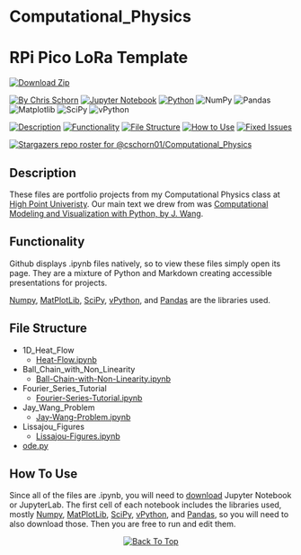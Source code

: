 # Computational_Physics

# RPi Pico LoRa Template

[![Download Zip](https://img.shields.io/badge/Download_Zip-FFFFFF?style=for-the-badge)](https://github.com/cschorn01/Computational_Physics/archive/refs/heads/main.zip)
<!-- ![Status](https://img.shields.io/badge/Status-Working-FFFFFF?style=for-the-badge) -->

[![By Chris Schorn](https://img.shields.io/badge/Author-Chris_Schorn-FFFFFF?style=for-the-badge)](https://github.com/cschorn01)
[![Jupyter Notebook](https://img.shields.io/badge/jupyter-%23FA0F00.svg?style=for-the-badge&logo=jupyter&logoColor=white)](https://jupyter.org/)
[![Python](https://img.shields.io/badge/python-3670A0?style=for-the-badge&logo=python&logoColor=ffdd54)](https://www.python.org/)
![NumPy](https://img.shields.io/badge/numpy-%23013243.svg?style=for-the-badge&logo=numpy&logoColor=white)
![Pandas](https://img.shields.io/badge/pandas-%23150458.svg?style=for-the-badge&logo=pandas&logoColor=white)
![Matplotlib](https://img.shields.io/badge/Matplotlib-%23ffffff.svg?style=for-the-badge&logo=Matplotlib&logoColor=black)
![SciPy](https://img.shields.io/badge/SciPy-%230C55A5.svg?style=for-the-badge&logo=scipy&logoColor=%white)
![vPython](https://img.shields.io/badge/vPython-FFFFFF?style=for-the-badge)
<!-- [![MIT License](https://img.shields.io/badge/License-MIT-A31B34?style=for-the-badge)](https://mit-license.org/) -->

[![Description](https://img.shields.io/badge/Description-FFFFFF?style=for-the-badge)](https://github.com/cschorn01/Computational_Physics/tree/main#description)
[![Functionality](https://img.shields.io/badge/Functionality-FFFFFF?style=for-the-badge)](https://github.com/cschorn01/Computational_Physics/tree/main#functionality)
[![File Structure](https://img.shields.io/badge/file_structure-FFFFFF?style=for-the-badge)](https://github.com/cschorn01/Computational_Physics/tree/main#file-structure)
[![How to Use](https://img.shields.io/badge/how_to_use-FFFFFF?style=for-the-badge)](https://github.com/cschorn01/Computational_Physics/tree/main#how-to-use)
[![Fixed Issues](https://img.shields.io/badge/fixed_issues-FFFFFF?style=for-the-badge)](https://github.com/cschorn01/Computational_Physics/blob/main/README.md#fixed-issues)

[![Stargazers repo roster for @cschorn01/Computational_Physics](https://reporoster.com/stars/cschorn01/Computational_Physics)](https://github.com/cschorn01/Computational_Physics/stargazers)

<!-- ![GitHub Contributors Image](https://contrib.rocks/image?repo=cschorn01/rpi_pico_lora_template) -->

<!-- [![Top Langs](https://github-readme-stats.vercel.app/api/top-langs/?username=cschorn01&layout=compact&theme=dark)](https://github.com/cschorn01/Lora_Pico_Driver) -->

## Description
These files are portfolio projects from my Computational Physics class at [High Point Univeristy](https://www.highpoint.edu/physics/). Our main text we drew from was [Computational Modeling and Visualization with Python, by J. Wang](https://github.com/com-py/compy/tree/master). 

## Functionality

Github displays .ipynb files natively, so to view these files simply open its page. They are a mixture of Python and Markdown creating accessible presentations for projects.

[Numpy](https://numpy.org/), [MatPlotLib](https://matplotlib.org/), [SciPy](https://scipy.org/), [vPython](https://vpython.org/), and [Pandas](https://pandas.pydata.org/) are the libraries used.

## File Structure

- 1D_Heat_Flow
  - [Heat-Flow.ipynb](https://github.com/cschorn01/Computational_Physics/blob/main/1D_Heat_Flow/Heat-Flow.ipynb)
- Ball_Chain_with_Non_Linearity
  - [Ball-Chain-with-Non-Linearity.ipynb](https://github.com/cschorn01/Computational_Physics/blob/main/Ball_Chain_with_Non_Linearity/Ball-Chain-with-Non-Linearity.ipynb)
- Fourier_Series_Tutorial
  - [Fourier-Series-Tutorial.ipynb](https://github.com/cschorn01/Computational_Physics/blob/main/Fourier_Series_Tutorial/Fourier-Series-Tutorial.ipynb)
- Jay_Wang_Problem
  - [Jay-Wang-Problem.ipynb](https://github.com/cschorn01/Computational_Physics/blob/main/Jay_Wang_Problem/Jay-Wang-Problem.ipynb)
- Lissajou_Figures
  - [Lissajou-Figures.ipynb](https://github.com/cschorn01/Computational_Physics/blob/main/Lissajou_Figures/Lissajou-Figures.ipynb)
- [ode.py](https://github.com/cschorn01/Computational_Physics/blob/main/ode.py)

## How To Use

Since all of the files are .ipynb, you will need to [download](https://jupyter.org/install) Jupyter Notebook or JupyterLab. The first cell of each notebook includes the libraries used, mostly [Numpy](https://numpy.org/), [MatPlotLib](https://matplotlib.org/), [SciPy](https://scipy.org/), [vPython](https://vpython.org/), and [Pandas](https://pandas.pydata.org/), so you will need to also download those. Then you are free to run and edit them.

<!-- ## Fixed Issues

![Error](https://img.shields.io/badge/Error-A31B34?style=for-the-badge) `arm-none-eabi-gcc: fatal error: cannot read spec file 'nosys.specs': No such file or directory`

![Solution](https://img.shields.io/badge/Solution-5CBA5B?style=for-the-badge) Go to `/usr/bin/local/` delete all files beginning in `arm-none-eabi-` then reinstall the arm toolchain. -->

<div align="center" dir="auto">
  <a href="https://github.com/cschorn01/Computational_Physics">
    <img src="https://img.shields.io/badge/Back_To_Top-FFFFFF?style=for-the-badge" alt="Back To Top">
  </a>
</div>
